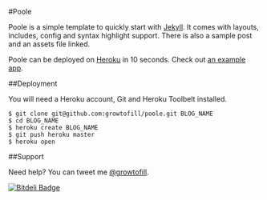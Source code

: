 #Poole

Poole is a simple template to quickly start with [Jekyll](http://jekyllrb.com/). It comes with layouts, includes, config and syntax highlight support. There is also a sample post and an assets file linked.

Poole can be deployed on [Heroku](https://www.heroku.com/) in 10 seconds. Check out [an example app](http://poole.herokuapp.com/).

##Deployment

You will need a Heroku account, Git and Heroku Toolbelt installed.

    $ git clone git@github.com:growtofill/poole.git BLOG_NAME
    $ cd BLOG_NAME
    $ heroku create BLOG_NAME
    $ git push heroku master
    $ heroku open

##Support

Need help? You can tweet me [@growtofill](https://twitter.com/growtofill).

[![Bitdeli Badge](https://d2weczhvl823v0.cloudfront.net/growtofill/poole/trend.png)](https://bitdeli.com/free "Bitdeli Badge")
